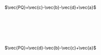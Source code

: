 
<!-- > pandoc prepare.md --mathjax -c ../../css/mathjax.css --include-in-header=../in-header.txt --include-before-body=../before-body.txt --include-after-body=../after-body.txt -s -o prepare.html -->

　 

　 

　 


$\vec{PQ}=\vec{c}-\vec{b}-\vec{d}+\vec{a}$

　 

　 

　 

$\vec{PQ}=\vec{d}-\vec{b}-\vec{c}+\vec{a}$

